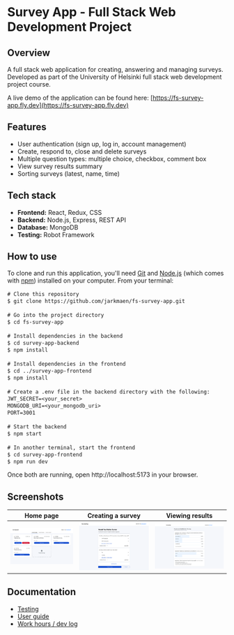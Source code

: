 # Survey App - Full Stack Web Development Project

## Overview

A full stack web application for creating, answering and managing surveys. Developed as part of the University of Helsinki full stack web development project course.

A live demo of the application can be found here: [https://fs-survey-app.fly.dev](https://fs-survey-app.fly.dev)

## Features

- User authentication (sign up, log in, account management)
- Create, respond to, close and delete surveys
- Multiple question types: multiple choice, checkbox, comment box
- View survey results summary
- Sorting surveys (latest, name, time)

## Tech stack

- **Frontend:** React, Redux, CSS
- **Backend:** Node.js, Express, REST API
- **Database:** MongoDB
- **Testing:** Robot Framework

## How to use

To clone and run this application, you'll need [Git](https://git-scm.com/) and [Node.js](https://nodejs.org/) (which comes with [npm](https://www.npmjs.com/)) installed on your computer. From your terminal:

```
# Clone this repository
$ git clone https://github.com/jarkmaen/fs-survey-app.git

# Go into the project directory
$ cd fs-survey-app

# Install dependencies in the backend
$ cd survey-app-backend
$ npm install

# Install dependencies in the frontend
$ cd ../survey-app-frontend
$ npm install

# Create a .env file in the backend directory with the following:
JWT_SECRET=<your_secret>
MONGODB_URI=<your_mongodb_uri>
PORT=3001

# Start the backend
$ npm start

# In another terminal, start the frontend
$ cd survey-app-frontend
$ npm run dev
```

Once both are running, open http://localhost:5173 in your browser.

## Screenshots

| Home page                         | Creating a survey                              | Viewing results                                  |
| --------------------------------- | ---------------------------------------------- | ------------------------------------------------ |
| ![Home page](documentation/images/homepage.png) | ![Survey creation](documentation/images/survey_creation.png) | ![Survey results](documentation/images/survey_results_1.png) |

## Documentation

- [Testing](documentation/testing.md)
- [User guide](documentation/user-guide.md)
- [Work hours / dev log](documentation/development-log.md)
